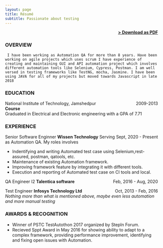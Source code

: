 ```yaml
---
layout: page
title: Résumé
subtitle: Passionate about testing
---
```


<span style="float: right; "><a href="{{ '/assets/resume.pdf' | prepend: site.baseurl }}"><strong>> Download as PDF</strong></a> </span>
<br>

### OVERVIEW
``` I have been working as Automation QA for more than 8 years. Have been working on agile projects which uses scrum I have experience of creating and maintaining GUI and API automation project which involves different automation tools like Selenium, Cypress, Postman. I am well versed in testing frameworks like TestNG, mocha, Jasmine. I have been using JAVA for all of my projects but moved towards Javascript in late 2018```  


### EDUCATION

National Institute of Technology, Jamshedpur <span style="float: right; ">2009-2013</span>  
**Course**  
Graduated in Electrical and Electronic engineering with a GPA of 7.71

### EXPERIENCE

Senior Software Enginner **Wissen Technology** <span style="float: right; ">Sept, 2020 - Present</span>
Serving as Automation QA. My roles involves
- Indentifying and writing Automated test case using Selenium,rest-assured, postman, qatools, etc.
- Maintenance of existing Automation framework.
- Improving framework feature by integrating it with different tools.
- Execution and reporting of Automated test case on CI tools and local.

QA Engineer I2 **Talentica software** <span style="float: right; ">Feb, 2016 - Aug, 2020</span>  
 
Test Engineer **Infosys Technology Ltd** <span style="float: right; ">Oct, 2013 - Feb, 2016</span>  
_Nothing more than what is mentioned above, maybe even less automation and more manual testing_  


### AWARDS & RECOGNITION

- Winner of PSTC TestAutothon 2017 organized by StepIn Forum.
- Recieved Sppt Award in May 2016 for showing ability to adapt to a complex framework, providing performance improvement, identifying and fixing open issues with Automation.
